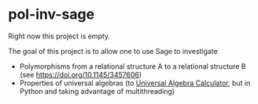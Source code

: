 # pol-inv-sage

Right now this project is empty.

The goal of this project is to allow one to use Sage to investigate
- Polymorphisms from a relational structure A to a relational structure B (see https://doi.org/10.1145/3457606)
- Properties of universal algebras (to [Universal Algebra Calculator](https://github.com/UACalc/uacalcsrc), but in Python and taking advantage of multithreading)
